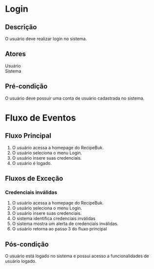 # Login

## Descrição
O usuário deve realizar login no sistema.

## Atores
Usuário</br>
Sistema

## Pré-condição
O usuário deve possuir uma conta de usuário cadastrada no sistema.

# Fluxo de Eventos
## Fluxo Principal
1. O usuário acessa a homepage do RecipeBuk.
2. O usuário seleciona o menu Login.
3. O usuário insere suas credenciais.
4. O usuário é logado.

## Fluxos de Exceção
### Credenciais inválidas
1. O usuário acessa a homepage do RecipeBuk.
2. O usuário seleciona o menu Login.
3. O usuário insere suas credenciais.
4. O sistema identifica credenciais inválidas
5. O sistema mostra um alerta de credenciais inválidas.
4. O usuário retorna ao passo 3 do fluxo principal

## Pós-condição
O usuário está logado no sistema e possui acesso a funcionalidades de usuário logado.